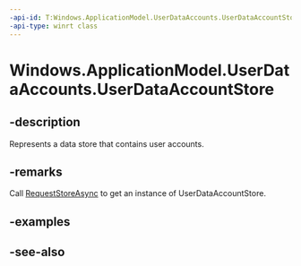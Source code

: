```yaml
---
-api-id: T:Windows.ApplicationModel.UserDataAccounts.UserDataAccountStore
-api-type: winrt class
---
```


<!-- Class syntax.
public class UserDataAccountStore : Windows.ApplicationModel.UserDataAccounts.IUserDataAccountStore, Windows.ApplicationModel.UserDataAccounts.IUserDataAccountStore2, Windows.ApplicationModel.UserDataAccounts.IUserDataAccountStore3
-->

# Windows.ApplicationModel.UserDataAccounts.UserDataAccountStore

## -description
Represents a data store that contains user accounts.

## -remarks
Call [RequestStoreAsync](userdataaccountmanager_requeststoreasync_1031356348.md) to get an instance of UserDataAccountStore.

## -examples

## -see-also
